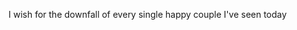 I wish for the downfall of every single happy couple I've seen today

<!---
Pinkswets/Pinkswets is a ✨ special ✨ repository because its `README.md` (this file) appears on your GitHub profile.
You can click the Preview link to take a look at your changes.
--->
